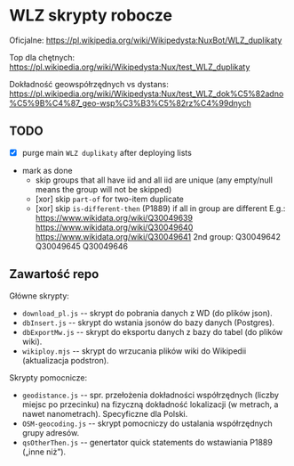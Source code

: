 # WLZ skrypty robocze

Oficjalne:
https://pl.wikipedia.org/wiki/Wikipedysta:NuxBot/WLZ_duplikaty

Top dla chętnych:
https://pl.wikipedia.org/wiki/Wikipedysta:Nux/test_WLZ_duplikaty

Dokładność geowspółrzędnych vs dystans:
https://pl.wikipedia.org/wiki/Wikipedysta:Nux/test_WLZ_dok%C5%82adno%C5%9B%C4%87_geo-wsp%C3%B3%C5%82rz%C4%99dnych

## TODO
- [x] purge main `WLZ duplikaty` after deploying lists
- mark as done
	- skip groups that all have iid and all iid are unique (any empty/null means the group will not be skipped)
	- [xor] skip `part-of` for two-item duplicate
	- [xor] skip `is-different-then` (P1889) if all in group are different
		E.g.:
		https://www.wikidata.org/wiki/Q30049639
		https://www.wikidata.org/wiki/Q30049640
		https://www.wikidata.org/wiki/Q30049641
		2nd group:
		Q30049642
		Q30049645
		Q30049646 

## Zawartość repo

Główne skrypty:
- `download_pl.js` -- skrypt do pobrania danych z WD (do plików json).
- `dbInsert.js` -- skrypt do wstania jsonów do bazy danych (Postgres).
- `dbExportMw.js` -- skrypt do eksportu danych z bazy do tabel (do plików wiki).
- `wikiploy.mjs` -- skrypt do wrzucania plików wiki do Wikipedii (aktualizacja podstron).

Skrypty pomocnicze:
- `geodistance.js` -- spr. przełożenia dokładności współrzędnych (liczby miejsc po przecinku) na fizyczną dokładność lokalizacji (w metrach, a nawet nanometrach). Specyficzne dla Polski.
- `OSM-geocoding.js` -- skrypt pomocniczy do ustalania współrzędnych grupy adresów.
- `qsOtherThen.js` -- genertator quick statements do wstawiania P1889 („inne niż”).
